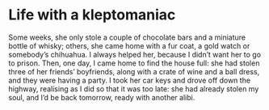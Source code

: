 Life with a kleptomaniac
========================Some weeks, she only stole a couple of chocolate bars and a miniature bottle of whisky; others, she came home with a fur coat, a gold watch or somebody’s chihuahua. I always helped her, because I didn’t want her to go to prison. Then, one day, I came home to find the house full: she had stolen three of her friends’ boyfriends, along with a crate of wine and a ball dress, and they were having a party. I took her car keys and drove off down the highway, realising as I did so that it was too late: she had already stolen my soul, and I’d be back tomorrow, ready with another alibi.